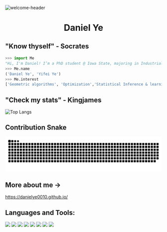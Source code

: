 ![welcome-header](https://github.com/danielye0010/danielye0010/assets/115088089/5d76adae-886d-4b3f-bfa9-213c7537865a)
# <center> Daniel Ye
## "Know thyself" - Socrates
```python
>>> import Me
"Hi, I'm Daniel! I’m a PhD student @ Iowa State, majoring in Industrial Engineering."
>>> Me.name
('Daniel Ye', 'Yifei Ye')
>>> Me.interest
['Geometric algorithms', 'Optimization','Statistical Inference & learning']
```
## "Check my stats" - Kingjames
![Top Langs](https://github-readme-stats.vercel.app/api/top-langs/?username=danielye0010&layout=compact&hide=Tex)

## Contribution Snake
<picture>
  <source media="(prefers-color-scheme: dark)" srcset="https://raw.githubusercontent.com/danielye0010/danielye0010/output/github-contribution-grid-snake-dark.svg">
  <source media="(prefers-color-scheme: light)" srcset="https://raw.githubusercontent.com/danielye0010/danielye0010/output/github-contribution-grid-snake.svg">
  <img alt="GitHub Contribution Snake" src="https://raw.githubusercontent.com/danielye0010/danielye0010/output/github-contribution-grid-snake.svg">
</picture>

## More about me →
https://danielye0010.github.io/

## Languages and Tools:

<p align="left">
<img src="https://img.shields.io/badge/python-3776AB.svg?&style=for-the-badge&logo=python&logoColor=white" height="25"/>
<img src="https://img.shields.io/badge/R-8892BF.svg?&style=for-the-badge&logo=r&logoColor=white" height="25"/>
<img src="https://img.shields.io/badge/Rstudio-F7DF1E.svg?&style=for-the-badge&logo=Rstudio&logoColor=white" height="25"/>
<img src="https://img.shields.io/badge/mysql-FFCA28.svg?&style=for-the-badge&logo=mysql&logoColor=white" height="25"/>
<img src="https://img.shields.io/badge/jupyter-F3631D.svg?&style=for-the-badge&logo=jupyter&logoColor=white" height="25"/>
<img src="https://img.shields.io/badge/anaconda-FB7A24.svg?&style=for-the-badge&logo=anaconda&logoColor=white" height="25"/>
<img src="https://img.shields.io/badge/VS%20Code-007ACC.svg?&style=for-the-badge&logo=visual-studio-code&logoColor=white" height="25"/>
<img src="https://img.shields.io/badge/matlab-0078D7.svg?&style=for-the-badge&logo=MATLAB&logoColor=white" height="25"/>
</p>

